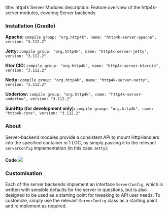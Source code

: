title: http4k Server Modules
description: Feature overview of the http4k-server modules, covering Server backends

### Installation (Gradle)
**Apache:** ```compile group: "org.http4k", name: "http4k-server-apache", version: "3.112.2"```

**Jetty:** ```compile group: "org.http4k", name: "http4k-server-jetty", version: "3.112.2"```

**Ktor CIO:** ```compile group: "org.http4k", name: "http4k-server-ktorcio", version: "3.112.2"```

**Netty:** ```compile group: "org.http4k", name: "http4k-server-netty", version: "3.112.2"```

**Undertow:** ```compile group: "org.http4k", name: "http4k-server-undertow", version: "3.112.2"```

**SunHttp (for development only):** ```compile group: "org.http4k", name: "http4k-core", version: "3.112.2"```

### About
Server-backend modules provide a consistent API to mount HttpHandlers into the specified container in 1 LOC, by 
simply passing it to the relevant `ServerConfig` implementation (in this case `Jetty`):

#### Code [<img class="octocat" src="/img/octocat-32.png"/>](https://github.com/http4k/http4k/blob/master/src/docs/guide/modules/servers/example_http.kt)
<script src="https://gist-it.appspot.com/https://github.com/http4k/http4k/blob/master/src/docs/guide/modules/servers/example_http.kt"></script>

### Customisation
Each of the server backends implement an interface `ServerConfig`, which is written with sensible defaults for the server in questions, 
but is also designed to be used as a starting point for tweaking to API user needs. To customize, simply use the relevant `ServerConfig` 
class as a starting point and reimplement as required.
